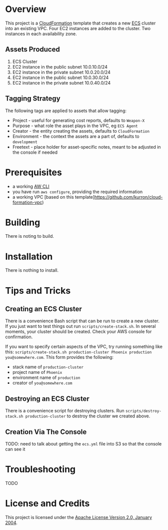 # Overview
This project is a [CloudFormation](https://aws.amazon.com/cloudformation/) template
that creates a new [ECS](https://aws.amazon.com/ecs/) cluster into an existing
VPC.  Four EC2 instances are added to the cluster.  Two instances in each availability
zone.

## Assets Produced
1. ECS Cluster
1. EC2 instance in the public subnet 10.0.10.0/24
1. EC2 instance in the private subnet 10.0.20.0/24
1. EC2 instance in the public subnet 10.0.30.0/24
1. EC2 instance in the private subnet 10.0.40.0/24

## Tagging Strategy
The following tags are applied to assets that allow tagging:
* Project - useful for generating cost reports, defaults to `Weapon-X`
* Purpose - what role the asset plays in the VPC, eg `ECS Agent`
* Creator - the entity creating the assets, defaults to `CloudFormation`
* Environment - the context the assets are a part of, defaults to `development`
* Freetext - place holder for asset-specific notes, meant to be adjusted in the console if needed

# Prerequisites
* a working [AW CLI](https://aws.amazon.com/cli/)
* you have run `aws configure`, providing the required information
* a working VPC [based on this template]https://github.com/kurron/cloud-formation-vpc)

# Building
There is noting to build.

# Installation
There is nothing to install.

# Tips and Tricks

## Creating an ECS Cluster
There is a convenience Bash script that can be run to create a new cluster.  If
you just want to test things out run `scripts/create-stack.sh`.  In several
moments, your cluster should be created.  Check your AWS console for confirmation.

If you want to specify certain aspects of the VPC, try running something like this:
`scripts/create-stack.sh production-cluster Phoenix production you@somewhere.com`.
This form provides the following:
* stack name of `production-cluster`
* project name of `Phoenix`
* environment name of `production`
* creator of `you@somewhere.com`


## Destroying an ECS Cluster
There is a convenience script for destroying clusters.  Run
`scripts/destroy-stack.sh production-cluster` to destroy the cluster we created above.

## Creation Via The Console
TODO: need to talk about getting the `ecs.yml` file into S3 so that the console can see it

# Troubleshooting
TODO

# License and Credits
This project is licensed under the [Apache License Version 2.0, January 2004](http://www.apache.org/licenses/).
